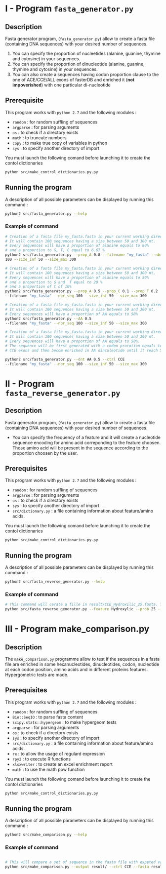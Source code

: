 # I - Program `fasta_generator.py`

## Description

Fasta generator program, (`fasta_generator.py`) allow to create a fasta file (containing DNA sequences) with your desired number of sequences.
 1. You can specify the proportion of nucleetides (alanine, guanine, thymine and cytosine) in your sequences.
 2. You can specify the proportion of dinucleotide (alanine, guanine, thymine and cytosine) in your sequences.
 3.  You can also create a sequences having codon proportion clause to the one of ACE/CCE/ALL exons of fasterDB and enriched it (**not impoverished**) with one particular di-nucleotide


## Prerequisite

This program works with `python 2.7` and the following modules :
* `random` : for random suffling of sequences
* `argparse` : for parsing arguments
* `os` : to check if a directory exists
* `math` : to truncate numbers
* `copy` : to make true copy of variables in python
* `sys` : to specify another directory of import

You must launch the following comand before launching it to create the contol dictionaries
```sh
python src/make_control_dictionaries.py.py
```

## Running the program

A description of all possible parameters can be displayed by running this command :

```sh
python2 src/fasta_generator.py --help
```

### Example of command

```sh
# Creation of a fasta file my_fasta.fasta in your current working directory
# It will contain 100 sequences having a size between 50 and 300 nt.
# Every sequences will have a proportion of alanine equals to 80%
# and a proportion to G, T, C equal to 6.67 %
python2 src/fasta_generator.py --prop_A 0.8 --filename "my_fasta" --nbr_seq
100 --size_inf 50 --size_max 300

# Creation of a fasta file my_fasta.fasta in your current working directory
# It will contain 100 sequences having a size between 50 and 300 nt.
# Every sequences will have a proportion of alanine equals to 50%
# and a proportion to G and  T equal to 20 %
# and a proportion of C of 10%
python2 src/fasta_generator.py --prop_A 0.5 --prop_C 0.1 --prop_T 0.2
--filename "my_fasta" --nbr_seq 100 --size_inf 50 --size_max 300

# Creation of a fasta file my_fasta.fasta in your current working directory
# It will contain 100 sequences having a size between 50 and 300 nt.
# Every sequences will have a proportion of AA equals to 50%
python2 src/fasta_generator.py --AA 0.5
--filename "my_fasta" --nbr_seq 100 --size_inf 50 --size_max 300

# Creation of a fasta file my_fasta.fasta in your current working directory
# It will contain 100 sequences having a size between 50 and 300 nt.
# Every sequences will have a proportion of AA equals to 50%.
# The sequence will be first generated with a codon prorotion equals to the one of
# CCE exons and then becom enriched in AA dinculeotide until it reach 50%

python2 src/fasta_generator.py --dnt AA 0.5 --ctrl CCE
--filename "my_fasta" --nbr_seq 100 --size_inf 50 --size_max 300

```

# II - Program `fasta_reverse_generator.py`

## Description

Fasta generator program, (`fasta_generator.py`) allow to create a fasta file (containing DNA sequences) with your desired number of sequences.
* You can specify the frequency of a feature and it will create a nucleotide sequence encoding for amino acid correponding to the feature choosen. Those amino acid will be present in the sequence according to the proportion choosen by the user.

## Prerequisites


This program works with `python 2.7` and the following modules :
* `random` : for random suffling of sequences
* `argparse` : for parsing arguments
* `os` : to check if a directory exists
* `sys` : to specify another directory of import
* `src/dictionary.py` : a file containing information about feature/amino acids.

You must launch the following comand before launching it to create the contol dictionaries
```sh
python src/make_control_dictionaries.py.py
```


## Running the program

A description of all possible parameters can be displayed by running this command :

```sh
python2 src/fasta_reverse_generator.py --help
```


### Example of command

```sh
# This command will cerate a fille in result/CCE_Hydroxilic_25.fasta. This file will contain 300 sequences having a length between 50 and 300 nt. Those sequence will encode 25% of hydroxilic amino acid with the same codon usage as the CCE exons of fasterDB
python src/fasta_reverse_generator.py --feature Hydroxylic --prob 25 --ctrl CCE --output result/

```

# III - Program make_comparison.py

## Description

The `make_comparison.py` programme allow to test if the sequences in a fasta file are enriched in some hexanucleotides, dinucleotides, codon, nucleotide at each codon position, amino acids and in different proteins features.
Hypergometric tests are made.

## Prerequisites


This program works with `python 2.7` and the following modules :
* `random` : for random suffling of sequences
* `Bio::SeqIO` : to parse fasta content
* `scipy.stats::hypergeom` : to make hypergeom tests
* `argparse` : for parsing arguments
* `os` : to check if a directory exists
* `sys` : to specify another directory of import
* `src/dictionary.py` : a file containing information about feature/amino acids.
* `re` : to allow the usage of regulard expression
* `rpy2` : to execute R functions
* `xlsxwriter` : to create an excel enrichment report
* `math` : to use the math pow function


You must launch the following comand before launching it to create the contol dictionaries
```sh
python src/make_control_dictionaries.py.py
```


## Running the program

A description of all possible parameters can be displayed by running this command :

```sh
python2 src/make_comparison.py --help
```

### Example of command

```sh

# This will compare a set of sequence in the fasta file with expeted value of a seque a CCE exons sequences and see if there is any enrichement in hexanucleotides/di-nucleotides/codon/nucleotides on each codon position/ in amino acids and in protein feature
python src/make_comparison.py --output result/ --ctrl CCE --fasta result/CCE_Hydroxylic_25.fasta --motif CT

```
